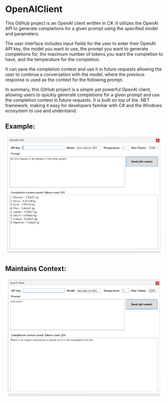 # OpenAIClient
This GitHub project is an OpenAI client written in C#. It utilizes the OpenAI API to generate completions for a given prompt using the specified model and parameters.   

The user interface includes input fields for the user to enter their OpenAI API key, the model you want to use, the prompt you want to generate completions for, the maximum number of tokens you want the completion to have, and the temperature for the completion.  

It can save the completion context and use it in future requests  allowing the user to continue a conversation with the model, where the previous response is used as the context for the following prompt.   

In summary, this GitHub project is a simple yet powerful OpenAI client, allowing users to quickly generate completions for a given prompt and use the completion context in future requests. It is built on top of the .NET framework, making it easy for developers familiar with C# and the Windows ecosystem to use and understand.  


## Example:
![Screenshot](/Screenshots/Screenshot.png "OpenAi Client Screenshot")

## Maintains Context:
![Screenshot](/Screenshots/Screenshot2.png "OpenAi Client Screenshot")
  
